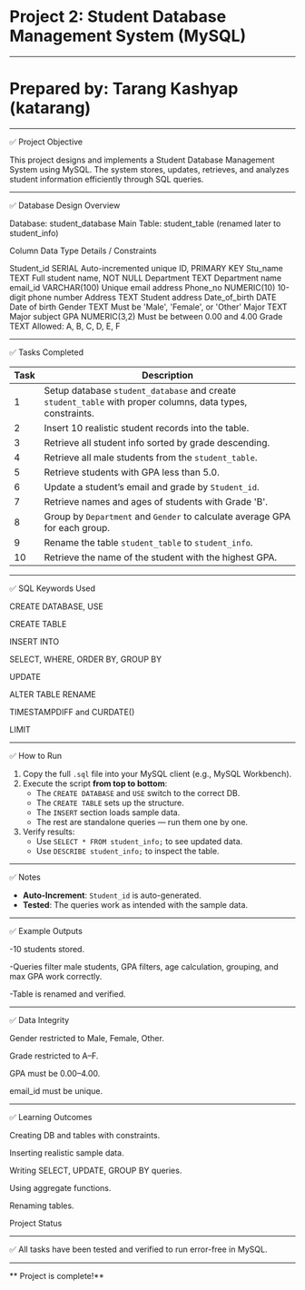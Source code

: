 # Project 2: Student Database Management System (MySQL)

---
# Prepared by: Tarang Kashyap (katarang)

---

✅ Project Objective

This project designs and implements a Student Database Management System using MySQL. The system stores, updates, retrieves, and analyzes student information efficiently through SQL queries.


---

✅ Database Design Overview

Database: student_database
Main Table: student_table (renamed later to student_info)

Column	Data Type	Details / Constraints

Student_id	SERIAL	Auto-incremented unique ID, PRIMARY KEY
Stu_name	TEXT	Full student name, NOT NULL
Department	TEXT	Department name
email_id	VARCHAR(100)	Unique email address
Phone_no	NUMERIC(10)	10-digit phone number
Address	TEXT	Student address
Date_of_birth	DATE	Date of birth
Gender	TEXT	Must be 'Male', 'Female', or 'Other'
Major	TEXT	Major subject
GPA	NUMERIC(3,2)	Must be between 0.00 and 4.00
Grade	TEXT	Allowed: A, B, C, D, E, F

---

✅ Tasks Completed


| Task | Description |
|------|-------------|
| 1 | Setup database `student_database` and create `student_table` with proper columns, data types, constraints. |
| 2 | Insert 10 realistic student records into the table. |
| 3 | Retrieve all student info sorted by grade descending. |
| 4 | Retrieve all male students from the `student_table`. |
| 5 | Retrieve students with GPA less than 5.0. |
| 6 | Update a student’s email and grade by `Student_id`. |
| 7 | Retrieve names and ages of students with Grade 'B'. |
| 8 | Group by `Department` and `Gender` to calculate average GPA for each group. |
| 9 | Rename the table `student_table` to `student_info`. |
| 10 | Retrieve the name of the student with the highest GPA. |


---

✅ SQL Keywords Used

CREATE DATABASE, USE

CREATE TABLE

INSERT INTO

SELECT, WHERE, ORDER BY, GROUP BY

UPDATE

ALTER TABLE RENAME

TIMESTAMPDIFF and CURDATE()

LIMIT



---

✅ How to Run

1. Copy the full `.sql` file into your MySQL client (e.g., MySQL Workbench).
2. Execute the script **from top to bottom**:
   - The `CREATE DATABASE` and `USE` switch to the correct DB.
   - The `CREATE TABLE` sets up the structure.
   - The `INSERT` section loads sample data.
   - The rest are standalone queries — run them one by one.
3. Verify results:
   - Use `SELECT * FROM student_info;` to see updated data.
   - Use `DESCRIBE student_info;` to inspect the table.


---


✅ Notes

- **Auto-Increment**: `Student_id` is auto-generated.
- **Tested**: The queries work as intended with the sample data.

---
✅ Example Outputs

-10 students stored.

-Queries filter male students, GPA filters, age calculation, grouping, and max GPA work correctly.

-Table is renamed and verified.



---

✅ Data Integrity

Gender restricted to Male, Female, Other.

Grade restricted to A–F.

GPA must be 0.00–4.00.

email_id must be unique.



---

✅ Learning Outcomes

Creating DB and tables with constraints.

Inserting realistic sample data.

Writing SELECT, UPDATE, GROUP BY queries.

Using aggregate functions.

Renaming tables.

Project Status

---

✅ All tasks have been tested and verified to run error-free in MySQL.

---

** Project is complete!**
